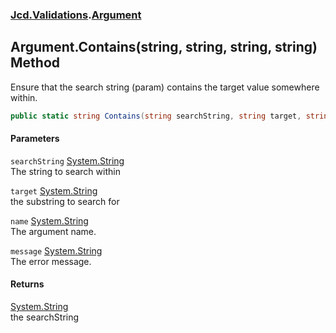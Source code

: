 ### [Jcd.Validations](Jcd_Validations.md 'Jcd.Validations').[Argument](Jcd_Validations_Argument.md 'Jcd.Validations.Argument')
## Argument.Contains(string, string, string, string) Method
Ensure that the search string (param) contains the target value somewhere within.  
```csharp
public static string Contains(string searchString, string target, string name=null, string message=null);
```
#### Parameters
<a name='Jcd_Validations_Argument_Contains(string_string_string_string)_searchString'></a>
`searchString` [System.String](https://docs.microsoft.com/en-us/dotnet/api/System.String 'System.String')  
The string to search within
  
<a name='Jcd_Validations_Argument_Contains(string_string_string_string)_target'></a>
`target` [System.String](https://docs.microsoft.com/en-us/dotnet/api/System.String 'System.String')  
the substring to search for
  
<a name='Jcd_Validations_Argument_Contains(string_string_string_string)_name'></a>
`name` [System.String](https://docs.microsoft.com/en-us/dotnet/api/System.String 'System.String')  
The argument name.
  
<a name='Jcd_Validations_Argument_Contains(string_string_string_string)_message'></a>
`message` [System.String](https://docs.microsoft.com/en-us/dotnet/api/System.String 'System.String')  
The error message.
  
#### Returns
[System.String](https://docs.microsoft.com/en-us/dotnet/api/System.String 'System.String')  
the searchString
